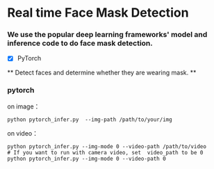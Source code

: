 # Real time Face Mask Detection

### We use the popular deep learning frameworks' model and inference code to do face mask detection.

- [x] PyTorch


** Detect faces and determine whether they are  wearing mask. **


### pytorch
on image：
```
python pytorch_infer.py  --img-path /path/to/your/img
```
on video：
```
python pytorch_infer.py --img-mode 0 --video-path /path/to/video  
# If you want to run with camera video, set  video_path to be 0
python pytorch_infer.py --img-mode 0 --video-path 0








